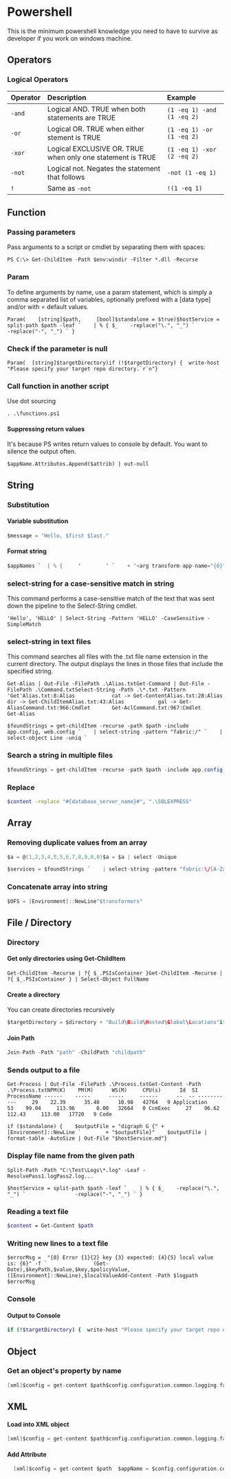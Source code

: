 # Powershell

This is the minimum powershell knowledge you need to have to survive as developer if you work on windows machine.

## Operators

### Logical Operators

| Operator | Description | Example |
| :--- | :--- | :--- |
| `-and` | Logical AND. TRUE when both statements are TRUE | `(1 -eq 1) -and (1 -eq 2)` |
| `-or` | Logical OR. TRUE when either stement is TRUE | `(1 -eq 1) -or (1 -eq 2)` |
| `-xor` | Logical EXCLUSIVE OR. TRUE when only one statement is TRUE | `(1 -eq 1) -xor (2 -eq 2)` |
| `-not` | Logical not. Negates the statement that follows | `-not (1 -eq 1)` |
| `!` | Same as `-not` | `!(1 -eq 1)` |

## Function

### Passing parameters

Pass arguments to a script or cmdlet by separating them with spaces:

```text
PS C:\> Get-ChildItem -Path $env:windir -Filter *.dll -Recurse
```

### Param

To define arguments by name, use a param statement, which is simply a comma separated list of variables, optionally prefixed with a \[data type\] and/or with = default values.

```text
Param(    [string]$path,     [bool]$standalone = $true)$hostService = split-path $path -leaf `    | % { $_    -replace("\.", "_") `                -replace("-", "_") ` }
```

### Check if the parameter is null

```text
Param(  [string]$targetDirectory)if (!$targetDirectory) {  write-host "Please specify your target repo directory.`r`n"}
```

### Call function in another script

Use dot sourcing

```text
. .\functions.ps1
```

#### Suppressing return values

It's because PS writes return values to console by default. You want to silence the output often.

```text
$appName.Attributes.Append($attrib) | out-null
```

## String

### Substitution

#### Variable substitution

```c
$message = "Hello, $first $last."
```

#### Format string

```csharp
$appNames `  | % {     '        ' `    + '<arg transform-app-name="{0}" value="{0}.{1}" xdt:Transform="SetAttributes" xdt:Locator="Match(transform-app-name)" />' `    -f $_, $location  }
```

### select-string for a case-sensitive match in string

This command performs a case-sensitive match of the text that was sent down the pipeline to the Select-String cmdlet.

```text
'Hello', 'HELLO' | Select-String -Pattern 'HELLO' -CaseSensitive -SimpleMatch
```

### select-string in text files

This command searches all files with the .txt file name extension in the current directory. The output displays the lines in those files that include the specified string.

```text
Get-Alias | Out-File -FilePath .\Alias.txtGet-Command | Out-File -FilePath .\Command.txtSelect-String -Path .\*.txt -Pattern 'Get'Alias.txt:8:Alias            cat -> Get-ContentAlias.txt:28:Alias           dir -> Get-ChildItemAlias.txt:43:Alias           gal -> Get-AliasCommand.txt:966:Cmdlet       Get-AclCommand.txt:967:Cmdlet       Get-Alias
```

```text
$foundStrings = get-childItem -recurse -path $path -include app.config, web.config `    | select-string -pattern "fabric:/" `    | select-object Line -uniq `
```

### Search a string in multiple files

```csharp
$foundStrings = get-childItem -recurse -path $path -include app.config, web.config `    | select-string -pattern "fabric:/" `    | select-object Line -uniq `
```

### Replace

```bash
$content -replace "#{database_server_name}#", ".\SQLEXPRESS"
```

## Array

### Removing duplicate values from an array

```c
$a = @(1,2,3,4,5,5,6,7,8,9,0,0)$a = $a | select -Unique
```

```c
$services = $foundStrings `    | select-string -pattern "fabric:\/[A-Za-z\.]*" -AllMatches `    | foreach-object { $_.Matches.Value } `    | % { $_    -replace("fabric:/", "") `                -replace(".ServiceFabric", "") `                -replace("\.", "_") `                -replace("-", "_") `        } `    | ? {$_} `    | select-object -unique
```

### Concatenate array into string

```c
$OFS = [Environment]::NewLine"$transformers"
```

## File / Directory

### Directory

#### Get only directories using Get-ChildItem

```text
Get-ChildItem -Recurse | ?{ $_.PSIsContainer }Get-ChildItem -Recurse | ?{ $_.PSIsContainer } | Select-Object FullName
```

#### Create a directory

You can create directories recursively

```c
$targetDirectory = $directory + "Build\Build\Hosted\Global\Locations"if (!(Test-Path "$directory\build")) {  write-host creating a directory "$directory\build"  new-item "$directory\build" -ItemType directory}
```

#### Join Path

```c
Join-Path -Path "path" -ChildPath "childpath"
```

### Sends output to a file

```text
Get-Process | Out-File -FilePath .\Process.txtGet-Content -Path .\Process.txtNPM(K)    PM(M)      WS(M)     CPU(s)      Id  SI ProcessName ------    -----      -----     ------      --  -- -----------     29    22.39      35.40      10.98   42764   9 Application     53    99.04     113.96       0.00   32664   0 CcmExec     27    96.62     112.43     113.00   17720   9 Code
```

```text
if ($standalone) {    $outputFile = "digraph G {" + [Environment]::NewLine `        + "$outputFile}"    $outputFile | format-table -AutoSize | Out-File "$hostService.md"}
```

### Display file name from the given path

```text
Split-Path -Path "C:\Test\Logs\*.log" -Leaf -ResolvePass1.logPass2.log...
```

```text
$hostService = split-path $path -leaf `    | % { $_    -replace("\.", "_") `                -replace("-", "_") ` }
```

### Reading a text file

```bash
$content = Get-Content $path
```

### Writing new lines to a text file

```text
$errorMsg =  "{0} Error {1}{2} key {3} expected: {4}{5} local value is: {6}" -f `               (Get-Date),$keyPath,$value,$key,$policyValue,([Environment]::NewLine),$localValueAdd-Content -Path $logpath $errorMsg
```

### Console

#### Output to Console

```bash
if (!$targetDirectory) {  write-host "Please specify your target repo directory.`r`n"}
```

## Object

### Get an object's property by name

```c
[xml]$config = get-content $path$config.configuration.common.logging.factoryAdapter.arg `  | where-object { $_.key -eq "AppName" } `  | select -expand "value"
```

## XML

#### Load into XML object

```c
[xml]$config = get-content $path$config.configuration.common.logging.factoryAdapter.arg `  | where-object { $_.key -eq "AppName" } `  | select -expand "value"
```

#### Add Attribute

```c
  [xml]$config = get-content $path  $appName = $config.configuration.common.logging.factoryAdapter.arg `    | where-object { $_.key -eq "AppName" }  $attrib = $appName.OwnerDocument.CreateAttribute('transform-app-name')  $attrib.Value = $appname.value  $appName.Attributes.Append($attrib) | out-null    write-host "to $path"  $config.Save($path)
```



